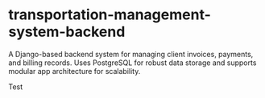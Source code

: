 # transportation-management-system-backend
A Django-based backend system for managing client invoices, payments, and billing records. Uses PostgreSQL for robust data storage and supports modular app architecture for scalability.

Test